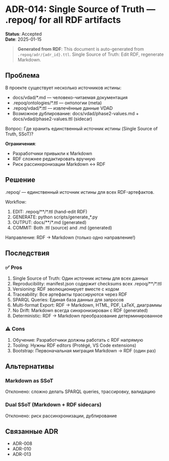# ADR-014: Single Source of Truth — .repoq/ for all RDF artifacts

**Status**: Accepted  
**Date**: 2025-01-15  

> **Generated from RDF**: This document is auto-generated from `.repoq/adr/{adr_id}.ttl`.
> Single Source of Truth: Edit RDF, regenerate Markdown.

## Проблема

В проекте существует несколько источников истины:

- docs/vdad/*.md — человеко-читаемая документация
- .repoq/ontologies/*.ttl — онтологии (meta)
- .repoq/vdad/*.ttl — извлечённые данные VDAD
- Возможное дублирование: docs/vdad/phase2-values.md + docs/vdad/phase2-values.ttl (sidecar)

Вопрос: Где хранить единственный источник истины (Single Source of Truth, SSoT)?

**Ограничения**:

- Разработчики привыкли к Markdown
- RDF сложнее редактировать вручную
- Риск рассинхронизации Markdown ↔ RDF

## Решение

.repoq/ — единственный источник истины для всех RDF-артефактов.

Workflow:

1. EDIT: .repoq/**/*.ttl (hand-edit RDF)
2. GENERATE: python scripts/generate_*.py
3. OUTPUT: docs/**/*.md (generated)
4. COMMIT: Both .ttl (source) and .md (generated)

Направление: RDF → Markdown (только одно направление!)

## Последствия

### ✅ Pros

1. Single Source of Truth: Один источник истины для всех данных
2. Reproducibility: manifest.json содержит checksums всех .repoq/**/*.ttl
3. Versioning: RDF эволюционирует вместе с кодом
4. Traceability: Все артефакты трассируются через RDF
5. SPARQL Queries: Единая база данных для запросов
6. Multi-format Export: RDF → Markdown, HTML, PDF, LaTeX, диаграммы
7. No Drift: Markdown всегда синхронизирован с RDF (generated)
8. Deterministic: RDF → Markdown преобразование детерминированное

### ⚠️ Cons

1. Обучение: Разработчики должны работать с RDF напрямую
2. Tooling: Нужны RDF editors (Protégé, VS Code extensions)
3. Bootstrap: Первоначальная миграция Markdown → RDF (один раз)

## Альтернативы

### Markdown as SSoT

Отклонено: сложно делать SPARQL queries, трассировку, валидацию

### Dual SSoT (Markdown + RDF sidecars)

Отклонено: риск рассинхронизации, дублирование

## Связанные ADR

- ADR-008
- ADR-010
- ADR-013
